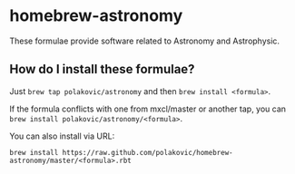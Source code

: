homebrew-astronomy
==================

These formulae provide software related to Astronomy and Astrophysic.

How do I install these formulae?
--------------------------------
Just `brew tap polakovic/astronomy` and then `brew install <formula>`.

If the formula conflicts with one from mxcl/master or another tap, you can `brew install polakovic/astronomy/<formula>`.

You can also install via URL:


    brew install https://raw.github.com/polakovic/homebrew-astronomy/master/<formula>.rbt
